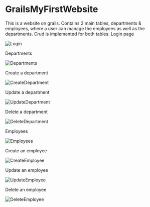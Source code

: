 # GrailsMyFirstWebsite
This is a website on grails. Contains 2 main tables, departments & employees, where a user can manage the employees as well as the departments. Crud is implemented for both tables.
Login page

![Login](https://user-images.githubusercontent.com/80097096/113294173-55e02200-92ff-11eb-925f-e6ddffaf543c.png)

Departments

![Departments](https://user-images.githubusercontent.com/80097096/113283537-16123e00-92f1-11eb-895c-e036fcf66480.png)

Create a department

![CreateDepartment](https://user-images.githubusercontent.com/80097096/113283523-14487a80-92f1-11eb-94e7-6976f5e8997f.png)

Update a department

![UpdateDepartment](https://user-images.githubusercontent.com/80097096/113283545-17436b00-92f1-11eb-9652-85dd4bdc46d9.png)

Delete a department

![DeleteDepartment](https://user-images.githubusercontent.com/80097096/113283533-1579a780-92f1-11eb-9d18-c37e8077185d.png)

Employees

![Employees](https://user-images.githubusercontent.com/80097096/113283539-16aad480-92f1-11eb-9383-a18a7ebfd6b9.png)

Create an employee

![CreateEmployee](https://user-images.githubusercontent.com/80097096/113283528-14e11100-92f1-11eb-9188-521671cb059b.png)

Update an employee

![UpdateEmployee](https://user-images.githubusercontent.com/80097096/113283546-17dc0180-92f1-11eb-82f4-200cde099ea0.png)

Delete an employee

![DeleteEmployee](https://user-images.githubusercontent.com/80097096/113283535-16123e00-92f1-11eb-8291-855ef0b703c3.png)










